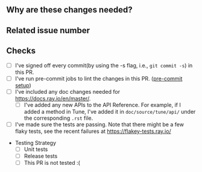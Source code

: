 <!-- Thank you for your contribution! Please review https://github.com/ray-project/ray/blob/master/CONTRIBUTING.rst before opening a pull request. -->

<!-- Please add a reviewer to the assignee section when you create a PR. If you don't have the access to it, we will shortly find a reviewer and assign them to your PR. -->

## Why are these changes needed?

<!-- Please give a short summary of the change and the problem this solves. -->

## Related issue number

<!-- For example: "Closes #1234" -->

## Checks

- [ ] I've signed off every commit(by using the -s flag, i.e., `git commit -s`) in this PR.
- [ ] I've run pre-commit jobs to lint the changes in this PR. ([pre-commit setup](https://docs.ray.io/en/latest/ray-contribute/getting-involved.html#lint-and-formatting))
- [ ] I've included any doc changes needed for https://docs.ray.io/en/master/.
    - [ ] I've added any new APIs to the API Reference. For example, if I added a
           method in Tune, I've added it in `doc/source/tune/api/` under the
           corresponding `.rst` file.
- [ ] I've made sure the tests are passing. Note that there might be a few flaky tests, see the recent failures at https://flakey-tests.ray.io/
- Testing Strategy
   - [ ] Unit tests
   - [ ] Release tests
   - [ ] This PR is not tested :(
